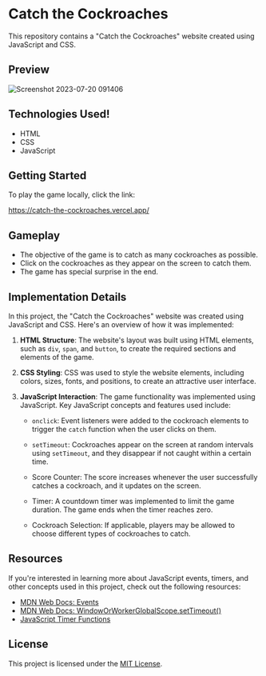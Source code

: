 
# Catch the Cockroaches

This repository contains a "Catch the Cockroaches" website created using JavaScript and CSS.

## Preview

![Screenshot 2023-07-20 091406](https://github.com/Rishabh1662/Catch-the-Cockroaches/assets/130847211/b345cc4c-c226-49e8-8456-277977bb2707)


## Technologies Used!


- HTML
- CSS
- JavaScript

## Getting Started

To play the game locally, click the link:

https://catch-the-cockroaches.vercel.app/

## Gameplay

- The objective of the game is to catch as many cockroaches as possible.
- Click on the cockroaches as they appear on the screen to catch them.
- The game has special surprise in the end.

## Implementation Details

In this project, the "Catch the Cockroaches" website was created using JavaScript and CSS. Here's an overview of how it was implemented:

1. **HTML Structure**: The website's layout was built using HTML elements, such as `div`, `span`, and `button`, to create the required sections and elements of the game.

2. **CSS Styling**: CSS was used to style the website elements, including colors, sizes, fonts, and positions, to create an attractive user interface.

3. **JavaScript Interaction**: The game functionality was implemented using JavaScript. Key JavaScript concepts and features used include:

   - `onclick`: Event listeners were added to the cockroach elements to trigger the `catch` function when the user clicks on them.

   - `setTimeout`: Cockroaches appear on the screen at random intervals using `setTimeout`, and they disappear if not caught within a certain time.

   - Score Counter: The score increases whenever the user successfully catches a cockroach, and it updates on the screen.

   - Timer: A countdown timer was implemented to limit the game duration. The game ends when the timer reaches zero.

   - Cockroach Selection: If applicable, players may be allowed to choose different types of cockroaches to catch.

## Resources

If you're interested in learning more about JavaScript events, timers, and other concepts used in this project, check out the following resources:

- [MDN Web Docs: Events](https://developer.mozilla.org/en-US/docs/Web/Events)
- [MDN Web Docs: WindowOrWorkerGlobalScope.setTimeout()](https://developer.mozilla.org/en-US/docs/Web/API/WindowOrWorkerGlobalScope/setTimeout)
- [JavaScript Timer Functions](https://www.w3schools.com/js/js_timing.asp)

## License

This project is licensed under the [MIT License](LICENSE).
